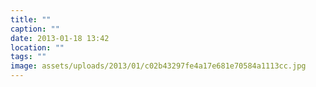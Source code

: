 ```yaml
---
title: ""
caption: ""
date: 2013-01-18 13:42
location: ""
tags: ""
image: assets/uploads/2013/01/c02b43297fe4a17e681e70584a1113cc.jpg
---
```

